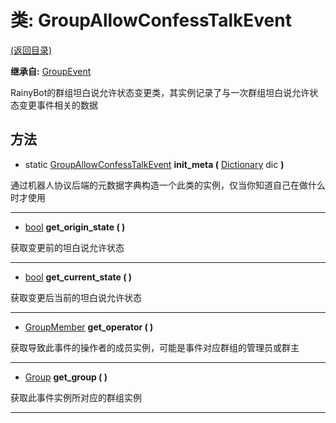 # 类: GroupAllowConfessTalkEvent  
[(返回目录)](README.md)  
  
**继承自:** [GroupEvent](GroupEvent.md)  
  
RainyBot的群组坦白说允许状态变更类，其实例记录了与一次群组坦白说允许状态变更事件相关的数据  
  
## 方法 
  
- static [GroupAllowConfessTalkEvent](GroupAllowConfessTalkEvent.md) **init_meta (** [Dictionary](https://docs.godotengine.org/en/latest/classes/class_dictionary.html) dic **)**  
  
通过机器人协议后端的元数据字典构造一个此类的实例，仅当你知道自己在做什么时才使用  
  
---  
  
-  [bool](https://docs.godotengine.org/en/latest/classes/class_bool.html) **get_origin_state ( )**  
  
获取变更前的坦白说允许状态  
  
---  
  
-  [bool](https://docs.godotengine.org/en/latest/classes/class_bool.html) **get_current_state ( )**  
  
获取变更后当前的坦白说允许状态  
  
---  
  
-  [GroupMember](GroupMember.md) **get_operator ( )**  
  
获取导致此事件的操作者的成员实例，可能是事件对应群组的管理员或群主  
  
---  
  
-  [Group](Group.md) **get_group ( )**  
  
获取此事件实例所对应的群组实例  
  
---  
  

